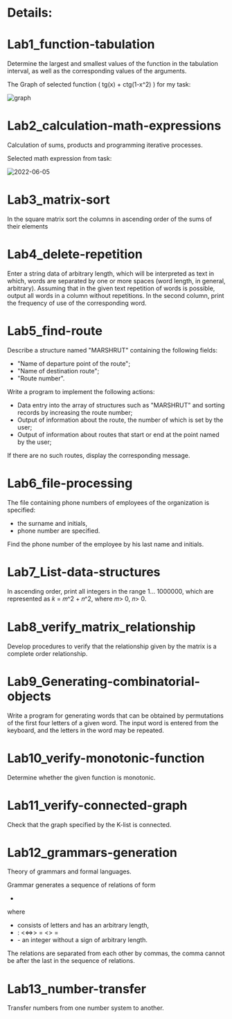 # Details:

# Lab1_function-tabulation
Determine the largest and smallest values of the function in the tabulation interval, as well as the corresponding values of the arguments.

The Graph of selected function ( tg(x) + ctg(1-x^2) ) for my task:

![graph](https://user-images.githubusercontent.com/42697754/172048519-ed325ea9-48cd-4fc7-808f-a047aecd3a5f.png)
 
 
# Lab2_calculation-math-expressions
Calculation of sums, products and programming iterative processes.

Selected math expression from task:

![2022-06-05](https://user-images.githubusercontent.com/42697754/172054037-6e5f9db8-f530-493f-a6db-3b2900baf2ff.png)


# Lab3_matrix-sort
In the square matrix sort the columns in ascending order of the sums of their elements


# Lab4_delete-repetition
Enter a string data of arbitrary length, which will be interpreted as text in which, words are separated by one or more spaces (word length, in general, arbitrary). Assuming that in the given text repetition of words is possible, output all words in a column without repetitions. In the second column, print the frequency of use of the corresponding word.


# Lab5_find-route
Describe a structure named "MARSHRUT" containing the following fields:
- "Name of departure point of the route";
- "Name of destination route";
- "Route number".

Write a program to implement the following actions:
- Data entry into the array of structures such as "MARSHRUT" and sorting records by increasing the route number;
- Output of information about the route, the number of which is set by the user;
- Output of information about routes that start or end at the point named by the user;

If there are no such routes, display the corresponding message.


# Lab6_file-processing
The file containing phone numbers of employees of the organization is specified: 
- the surname and initials, 
- phone number are specified. 

Find the phone number of the employee by his last name and initials.


# Lab7_List-data-structures
In ascending order, print all integers in the range 1… 1000000, which are represented as 𝑘 = 𝑚^2 + 𝑛^2, where 𝑚> 0, 𝑛> 0.


# Lab8_verify_matrix_relationship
Develop procedures to verify that the relationship given by the matrix is a complete order relationship.


# Lab9_Generating-combinatorial-objects
Write a program for generating words that can be obtained by permutations of the first four letters of a given word. The input word is entered from the keyboard, and the letters in the word may be repeated.


# Lab10_verify-monotonic-function
Determine whether the given function is monotonic.


# Lab11_verify-connected-graph
Check that the graph specified by the K-list is connected.


# Lab12_grammars-generation
Theory of grammars and formal languages.

Grammar generates a sequence of relations of form
- <variable> <relation operation> <number>

where 
- <variable> consists of letters and has an arbitrary length,
- <relationship operation>: <<=>> = <> =
- <number> - an integer without a sign of arbitrary length.

The relations are separated from each other by commas, the comma cannot be after the last in the sequence of relations.


# Lab13_number-transfer
Transfer numbers from one number system to another.
